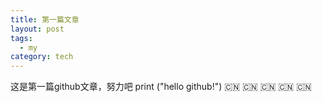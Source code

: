```yaml
---
title: 第一篇文章
layout: post
tags:
  - my
category: tech
---
```

这是第一篇github文章，努力吧
    print ("hello github!")
:cn: :cn: :cn: :cn: :cn: